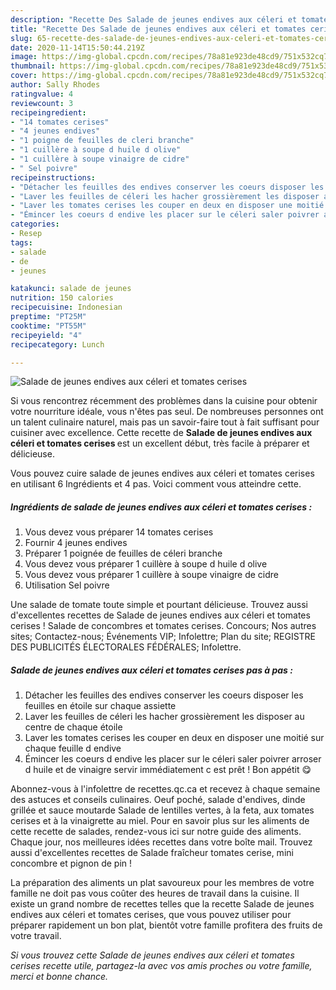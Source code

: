 ```yaml
---
description: "Recette Des Salade de jeunes endives aux céleri et tomates cerises"
title: "Recette Des Salade de jeunes endives aux céleri et tomates cerises"
slug: 65-recette-des-salade-de-jeunes-endives-aux-celeri-et-tomates-cerises
date: 2020-11-14T15:50:44.219Z
image: https://img-global.cpcdn.com/recipes/78a81e923de48cd9/751x532cq70/salade-de-jeunes-endives-aux-celeri-et-tomates-cerises-photo-principale-de-la-recette.jpg
thumbnail: https://img-global.cpcdn.com/recipes/78a81e923de48cd9/751x532cq70/salade-de-jeunes-endives-aux-celeri-et-tomates-cerises-photo-principale-de-la-recette.jpg
cover: https://img-global.cpcdn.com/recipes/78a81e923de48cd9/751x532cq70/salade-de-jeunes-endives-aux-celeri-et-tomates-cerises-photo-principale-de-la-recette.jpg
author: Sally Rhodes
ratingvalue: 4
reviewcount: 3
recipeingredient:
- "14 tomates cerises"
- "4 jeunes endives"
- "1 poigne de feuilles de cleri branche"
- "1 cuillère à soupe d huile d olive"
- "1 cuillère à soupe vinaigre de cidre"
- " Sel poivre"
recipeinstructions:
- "Détacher les feuilles des endives conserver les coeurs disposer les feuilles en étoile sur chaque assiette"
- "Laver les feuilles de céleri les hacher grossièrement les disposer au centre de chaque étoile"
- "Laver les tomates cerises les couper en deux en disposer une moitié sur chaque feuille d endive"
- "Émincer les coeurs d endive les placer sur le céleri saler poivrer arroser d huile et de vinaigre servir immédiatement c est prêt ! Bon appétit 😋"
categories:
- Resep
tags:
- salade
- de
- jeunes

katakunci: salade de jeunes 
nutrition: 150 calories
recipecuisine: Indonesian
preptime: "PT25M"
cooktime: "PT55M"
recipeyield: "4"
recipecategory: Lunch

---
```



![Salade de jeunes endives aux céleri et tomates cerises](https://img-global.cpcdn.com/recipes/78a81e923de48cd9/751x532cq70/salade-de-jeunes-endives-aux-celeri-et-tomates-cerises-photo-principale-de-la-recette.jpg)

Si vous rencontrez récemment des problèmes dans la cuisine pour obtenir votre nourriture idéale, vous n'êtes pas seul. De nombreuses personnes ont un talent culinaire naturel, mais pas un savoir-faire tout à fait suffisant pour cuisiner avec excellence. Cette recette de <strong> Salade de jeunes endives aux céleri et tomates cerises </strong> est un excellent début, très facile à préparer et délicieuse.

<!--inarticleads1-->

Vous pouvez cuire salade de jeunes endives aux céleri et tomates cerises en utilisant 6 Ingrédients et 4 pas. Voici comment vous atteindre cette.

##### Ingrédients de salade de jeunes endives aux céleri et tomates cerises :

1. Vous devez vous préparer 14 tomates cerises
1. Fournir 4 jeunes endives
1. Préparer 1 poignée de feuilles de céleri branche
1. Vous devez vous préparer 1 cuillère à soupe d huile d olive
1. Vous devez vous préparer 1 cuillère à soupe vinaigre de cidre
1. Utilisation  Sel poivre


Une salade de tomate toute simple et pourtant délicieuse. Trouvez aussi d&#39;excellentes recettes de Salade de jeunes endives aux céleri et tomates cerises ! Salade de concombres et tomates cerises. Concours; Nos autres sites; Contactez-nous; Événements VIP; Infolettre; Plan du site; REGISTRE DES PUBLICITÉS ÉLECTORALES FÉDÉRALES; Infolettre. 

<!--inarticleads2-->

##### Salade de jeunes endives aux céleri et tomates cerises pas à pas :

1. Détacher les feuilles des endives conserver les coeurs disposer les feuilles en étoile sur chaque assiette
1. Laver les feuilles de céleri les hacher grossièrement les disposer au centre de chaque étoile
1. Laver les tomates cerises les couper en deux en disposer une moitié sur chaque feuille d endive
1. Émincer les coeurs d endive les placer sur le céleri saler poivrer arroser d huile et de vinaigre servir immédiatement c est prêt ! Bon appétit 😋


Abonnez-vous à l&#39;infolettre de recettes.qc.ca et recevez à chaque semaine des astuces et conseils culinaires. Oeuf poché, salade d&#39;endives, dinde grillée et sauce moutarde Salade de lentilles vertes, à la feta, aux tomates cerises et à la vinaigrette au miel. Pour en savoir plus sur les aliments de cette recette de salades, rendez-vous ici sur notre guide des aliments. Chaque jour, nos meilleures idées recettes dans votre boîte mail. Trouvez aussi d&#39;excellentes recettes de Salade fraîcheur tomates cerise, mini concombre et pignon de pin ! 

<!--inarticleads1-->

<p>
La préparation des aliments un plat savoureux pour les membres de votre famille ne doit pas vous coûter des heures de travail dans la cuisine. Il existe un grand nombre de recettes telles que la recette Salade de jeunes endives aux céleri et tomates cerises, que vous pouvez utiliser pour préparer rapidement un bon plat, bientôt votre famille profitera des fruits de votre travail.
</p>

<p>
<i>Si vous trouvez cette Salade de jeunes endives aux céleri et tomates cerises recette utile, partagez-la avec vos amis proches ou votre famille, merci et bonne chance.</i>
</p>
